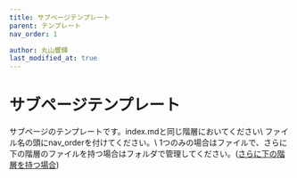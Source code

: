 ```yaml
---
title: サブページテンプレート
parent: テンプレート
nav_order: 1

author: 丸山響輝
last_modified_at: true
---
```


# サブページテンプレート

サブページのテンプレートです。index.mdと同じ階層においてください\\
ファイル名の頭にnav_orderを付けてください。\\
1つのみの場合はファイルで、さらに下の階層のファイルを持つ場合はフォルダで管理してください。([さらに下の階層を持つ場合](002_subsection/index))
